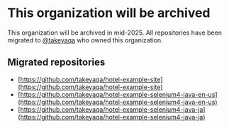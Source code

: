 # This organization will be archived

This organization will be archived in mid-2025. All repositories have been migrated to [@takeyaqa](https://github.com/takeyaqa) who owned this organization.

## Migrated repositories

- [https://github.com/takeyaqa/hotel-example-site](https://github.com/takeyaqa/hotel-example-site)
- [https://github.com/takeyaqa/hotel-example-selenium4-java-en-us](https://github.com/takeyaqa/hotel-example-selenium4-java-en-us)
- [https://github.com/takeyaqa/hotel-example-selenium4-java-ja](https://github.com/takeyaqa/hotel-example-selenium4-java-ja)

<!--

**Here are some ideas to get you started:**

🙋‍♀️ A short introduction - what is your organization all about?
🌈 Contribution guidelines - how can the community get involved?
👩‍💻 Useful resources - where can the community find your docs? Is there anything else the community should know?
🍿 Fun facts - what does your team eat for breakfast?
🧙 Remember, you can do mighty things with the power of [Markdown](https://docs.github.com/github/writing-on-github/getting-started-with-writing-and-formatting-on-github/basic-writing-and-formatting-syntax)
-->

